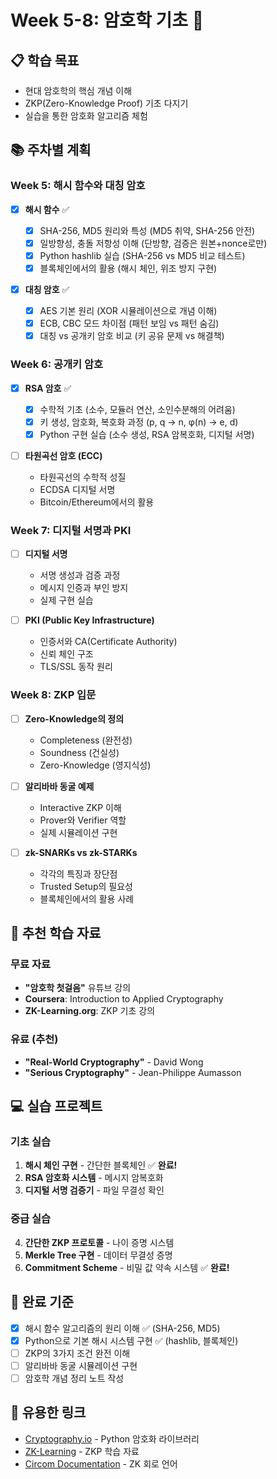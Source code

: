 # Week 5-8: 암호학 기초 🔐

## 📋 학습 목표

- 현대 암호학의 핵심 개념 이해
- ZKP(Zero-Knowledge Proof) 기초 다지기
- 실습을 통한 암호화 알고리즘 체험

## 📚 주차별 계획

### Week 5: 해시 함수와 대칭 암호

- [x] **해시 함수** ✅

  - [x] SHA-256, MD5 원리와 특성 (MD5 취약, SHA-256 안전)
  - [x] 일방향성, 충돌 저항성 이해 (단방향, 검증은 원본+nonce로만)
  - [x] Python hashlib 실습 (SHA-256 vs MD5 비교 테스트)
  - [x] 블록체인에서의 활용 (해시 체인, 위조 방지 구현)

- [x] **대칭 암호** ✅
  - [x] AES 기본 원리 (XOR 시뮬레이션으로 개념 이해)
  - [x] ECB, CBC 모드 차이점 (패턴 보임 vs 패턴 숨김)
  - [x] 대칭 vs 공개키 암호 비교 (키 공유 문제 vs 해결책)

### Week 6: 공개키 암호

- [x] **RSA 암호** ✅

  - [x] 수학적 기초 (소수, 모듈러 연산, 소인수분해의 어려움)
  - [x] 키 생성, 암호화, 복호화 과정 (p, q → n, φ(n) → e, d)
  - [x] Python 구현 실습 (소수 생성, RSA 암복호화, 디지털 서명)

- [ ] **타원곡선 암호 (ECC)**
  - 타원곡선의 수학적 성질
  - ECDSA 디지털 서명
  - Bitcoin/Ethereum에서의 활용

### Week 7: 디지털 서명과 PKI

- [ ] **디지털 서명**

  - 서명 생성과 검증 과정
  - 메시지 인증과 부인 방지
  - 실제 구현 실습

- [ ] **PKI (Public Key Infrastructure)**
  - 인증서와 CA(Certificate Authority)
  - 신뢰 체인 구조
  - TLS/SSL 동작 원리

### Week 8: ZKP 입문

- [ ] **Zero-Knowledge의 정의**

  - Completeness (완전성)
  - Soundness (건실성)
  - Zero-Knowledge (영지식성)

- [ ] **알리바바 동굴 예제**

  - Interactive ZKP 이해
  - Prover와 Verifier 역할
  - 실제 시뮬레이션 구현

- [ ] **zk-SNARKs vs zk-STARKs**
  - 각각의 특징과 장단점
  - Trusted Setup의 필요성
  - 블록체인에서의 활용 사례

## 📖 추천 학습 자료

### 무료 자료

- **"암호학 첫걸음"** 유튜브 강의
- **Coursera**: Introduction to Applied Cryptography
- **ZK-Learning.org**: ZKP 기초 강의

### 유료 (추천)

- **"Real-World Cryptography"** - David Wong
- **"Serious Cryptography"** - Jean-Philippe Aumasson

## 💻 실습 프로젝트

### 기초 실습

1. **해시 체인 구현** - 간단한 블록체인 ✅ **완료!**
2. **RSA 암호화 시스템** - 메시지 암복호화
3. **디지털 서명 검증기** - 파일 무결성 확인

### 중급 실습

4. **간단한 ZKP 프로토콜** - 나이 증명 시스템
5. **Merkle Tree 구현** - 데이터 무결성 증명
6. **Commitment Scheme** - 비밀 값 약속 시스템 ✅ **완료!**

## 🎯 완료 기준

- [x] 해시 함수 알고리즘의 원리 이해 ✅ (SHA-256, MD5)
- [x] Python으로 기본 해시 시스템 구현 ✅ (hashlib, 블록체인)
- [ ] ZKP의 3가지 조건 완전 이해
- [ ] 알리바바 동굴 시뮬레이션 구현
- [ ] 암호학 개념 정리 노트 작성

## 🔗 유용한 링크

- [Cryptography.io](https://cryptography.io/) - Python 암호화 라이브러리
- [ZK-Learning](https://zk-learning.org/) - ZKP 학습 자료
- [Circom Documentation](https://docs.circom.io/) - ZK 회로 언어
